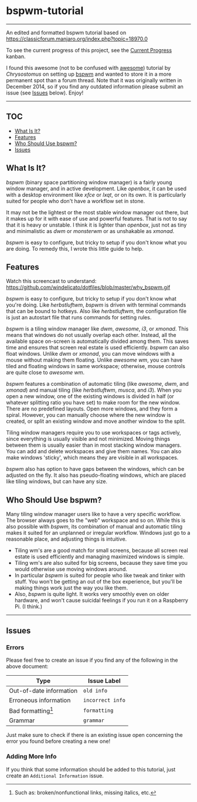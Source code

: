# bspwm-tutorial
---
An edited and formatted bspwm tutorial based on https://classicforum.manjaro.org/index.php?topic=18970.0

To see the current progress of this project, see the [Current Progress](https://github.com/oliversandli/bspwm-tutorial/projects/1) kanban.

I found this awesome (not to be confused with [awesome](https://github.com/awesomeWM/awesome)) tutorial by *Chrysostomus* on setting up [bspwm](https://github.com/baskerville/bspwm) and wanted to store it in a more permanent spot than a forum thread. Note that it was originally written in December 2014, so if you find any outdated information please submit an issue (see [Issues](#issues) below). Enjoy!

---

## TOC

- [What Is It?](#what-is-it)
- [Features](#features)
- [Who Should Use bspwm?](#who-should-use-bspwm)
- [Issues](#issues)

## What Is It?

*bspwm* (binary space partitioning window manager) is a fairly young window manager, and in active development. Like *openbox*, it can be used with a desktop environment like *xfce* or *lxqt*, or on its own. It is particularly suited for people who don't have a workflow set in stone.

It may not be the lightest or the most stable window manager out there, but it makes up for it with ease of use and powerful features. That is not to say that it is heavy or unstable. I think it is lighter than *openbox*, just not as tiny and minimalistic as *dwm* or *monsterwm* or as unshakable as *xmonad*.

*bspwm* is easy to configure, but tricky to setup if you don't know what you are doing. To remedy this, I wrote this little guide to help.

## Features

Watch this screencast to understand: https://github.com/windelicato/dotfiles/blob/master/why_bspwm.gif

*bspwm* is easy to configure, but tricky to setup if you don't know what you're doing. Like *herbstluftwm*, *bspwm* is driven with terminal commands that can be bound to hotkeys. Also like *herbstluftwm*, the configuration file is just an autostart file that runs commands for setting rules.

*bspwm* is a tiling window manager like *dwm*, *awesome*, *i3*, or *xmonad*. This means that windows do not usually overlap each other. Instead, all the available space on-screen is automatically divided among them. This saves time and ensures that screen real estate is used efficiently. *bspwm* can also float windows. Unlike *dwm* or *xmonad*, you can move windows with a mouse without making them floating. Unlike *awesome wm*, you can have tiled and floating windows in same workspace; otherwise, mouse controls are quite close to *awesome wm*.

*bspwm* features a combination of automatic tiling (like *awesome*, *dwm*, and *xmonad*) and manual tiling (like *herbstluftwm*, *musca*, and *i3*). When you open a new window, one of the existing windows is divided in half (or whatever splitting ratio you have set) to make room for the new window. There are no predefined layouts. Open more windows, and they form a spiral. However, you can manually choose where the new window is created, or split an existing window and move another window to the split.

Tiling window managers require you to use workspaces or tags actively, since everything is usually visible and not minimized. Moving things between them is usually easier than in most stacking window managers. You can add and delete workspaces and give them names. You can also make windows 'sticky', which means they are visible in all workspaces.

*bspwm* also has option to have gaps between the windows, which can be adjusted on the fly. It also has pseudo-floating windows, which are placed like tiling windows, but can have any size.

## Who Should Use bspwm?

Many tiling window manager users like to have a very specific workflow. The browser always goes to the "web" workspace and so on. While this is also possible with *bspwm*, its combination of manual and automatic tiling makes it suited for an unplanned or irregular workflow. Windows just go to a reasonable place, and adjusting things is intuitive.

- Tiling wm's are a good match for small screens, because all screen real estate is used efficiently and managing maximized windows is simple.
- Tiling wm's are also suited for big screens, because they save time you would otherwise use moving windows around.
- In particular *bspwm* is suited for people who like tweak and tinker with stuff. You won't be getting an out of the box experience, but you'll be making things work just the way you like them.
- Also, *bspwm* is quite light. It works very smoothly even on older hardware, and won't cause suicidal feelings if you run it on a Raspberry Pi. (I think.)

---
## Issues

### Errors

Please feel free to create an issue if you find any of the following in the above document:

| Type | Issue Label |
| ---- | ----------- |
| Out-of-date information | `old info` |
| Erroneous information | `incorrect info` |
| Bad formatting[^1] | `formatting` |
| Grammar | `grammar` |

[^1]: Such as: broken/nonfunctional links, missing italics, etc.

Just make sure to check if there is an existing issue open concerning the error you found before creating a new one!

### Adding More Info

If you think that some information should be added to this tutorial, just create an `Additional Information` issue.

